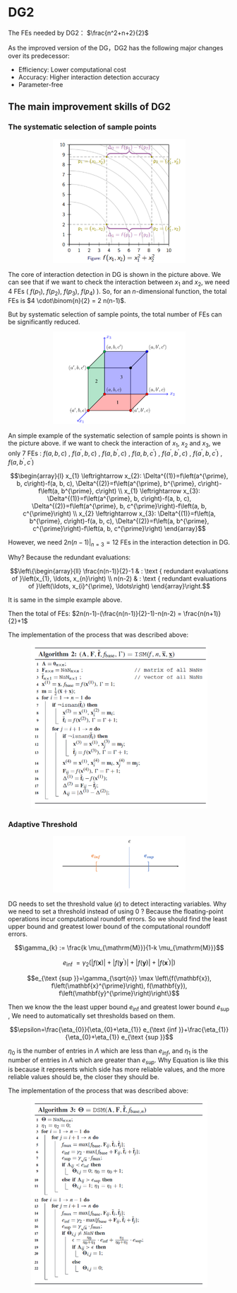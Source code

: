 # DG2

The FEs needed by DG2： $\frac{n^2+n+2}{2}$



As the improved version of the DG，DG2 has the following major changes over its predecessor:

- Efficiency: Lower computational cost
- Accuracy: Higher interaction detection accuracy
- Parameter-free



## The main improvement skills of DG2

### The systematic selection of sample points

<p align="center">
  <img src="https://github.com/Wukong-SCUT/pyCC/blob/main/picture/DG.png" alt="Your Image Description" width="300">
</p>

The core of interaction detection in DG is shown in the picture above. We can see that if we want to check the interaction between $x_1$ and $x_2$, we need 4 FEs ( $f(p_1)$, $f(p_2)$, $f(p_3)$, $f(p_4)$ ). So, for an $n$-dimensional function, the total FEs is $4 \cdot\binom{n}{2} = 2 n(n-1)$.

But by systematic selection of sample points, the total number of FEs can be significantly reduced.

<p align="center">
  <img src="https://github.com/Wukong-SCUT/pyCC/blob/main/picture/DG2.png" alt="Your Image Description" width="300">
</p>

An simple example of the systematic selection of sample points is shown in the picture above. if we want to check the interaction of $x_1$, $x_2$ and $x_3$, we only 7 FEs : $f(a, b, c)$ , $f\left(a^{\prime}, b, c\right)$ , $f\left(a,b^{\prime},c\right)$ , $f\left(a,b,c^{\prime}\right)$ , $f(a^{\prime},b^{\prime},c)$ , $f(a^{\prime},b,c^{\prime})$ , $f(a,b^{\prime},c^{\prime})$

```math
\begin{array}{l}
x_{1} \leftrightarrow x_{2}: \Delta^{(1)}=f\left(a^{\prime}, b, c\right)-f(a, b, c), \Delta^{(2)}=f\left(a^{\prime}, b^{\prime}, c\right)-f\left(a, b^{\prime}, c\right) \\
x_{1} \leftrightarrow x_{3}: \Delta^{(1)}=f\left(a^{\prime}, b, c\right)-f(a, b, c), \Delta^{(2)}=f\left(a^{\prime}, b, c^{\prime}\right)-f\left(a, b, c^{\prime}\right) \\
x_{2} \leftrightarrow x_{3}: \Delta^{(1)}=f\left(a, b^{\prime}, c\right)-f(a, b, c), \Delta^{(2)}=f\left(a, b^{\prime}, c^{\prime}\right)-f\left(a, b, c^{\prime}\right)
\end{array}
```

However, we need $\left.2 n(n-1)\right|_{n=3}=12$ FEs in the interaction detection in DG.

Why? Because the redundant evaluations:
```math
\left\{\begin{array}{ll}
\frac{n(n-1)}{2}-1 & : \text { redundant evaluations of }\left(x_{1}, \ldots, x_{n}\right) \\
n(n-2) & : \text { redundant evaluations of }\left(\ldots, x_{i}^{\prime}, \ldots\right)
\end{array}\right.
```
It is same in the simple example above.  

Then the total of FEs: $2n(n-1)-(\frac{n(n-1)}{2}-1)-n(n-2) = \frac{n(n+1)}{2}+1$

The implementation of the process that was described above:

<p align="center">
  <img src="https://github.com/Wukong-SCUT/pyCC/blob/main/picture/ISM.png" alt="Your Image Description" width="400">
</p>

### Adaptive Threshold

<p align="center">
  <img src="https://github.com/Wukong-SCUT/pyCC/blob/main/picture/Adaptive threshold.png" alt="Your Image Description" width="300">
</p>

DG needs to set the threshold value ($\epsilon$) to detect interacting variables. Why we need to set a threshold instead of using 0 ? Because the floating-point operations incur computational roundoff errors. So we should find the least upper bound and greatest lower bound of the computational roundoff errors.
```math
\gamma_{k} := \frac{k \mu_{\mathrm{M}}}{1-k \mu_{\mathrm{M}}}
```

```math
e_{\text {inf }}=\gamma_{2}\left(|f(\mathbf{x})|+\left|f\left(\mathbf{y}^{\prime}\right)\right|+|f(\mathbf{y})|+\left|f\left(\mathbf{x}^{\prime}\right)\right|\right)
```

```math
e_{\text {sup }}=\gamma_{\sqrt{n}} \max \left\{f(\mathbf{x}), f\left(\mathbf{x}^{\prime}\right), f(\mathbf{y}), f\left(\mathbf{y}^{\prime}\right)\right\}
```

Then we know the the least upper bound $e_{\text {inf }}$ and greatest lower bound $e_{\text {sup }}$, We need to automatically set thresholds based on them.
```math
\epsilon=\frac{\eta_{0}}{\eta_{0}+\eta_{1}} e_{\text {inf }}+\frac{\eta_{1}}{\eta_{0}+\eta_{1}} e_{\text {sup }}
```
$\eta_{0}$ is the number of entries in $\Lambda$ which are less than $e_{inf}$, and $\eta_{1}$ is the number of entries in $\Lambda$ which are greater than $e_{sup}$. Why Equation is like this is because it represents which side has more reliable values, and the more reliable values should be, the closer they should be.

The implementation of the process that was described above:

<p align="center">
  <img src="https://github.com/Wukong-SCUT/pyCC/blob/main/picture/DSM.png" alt="Your Image Description" width="400">
</p>
